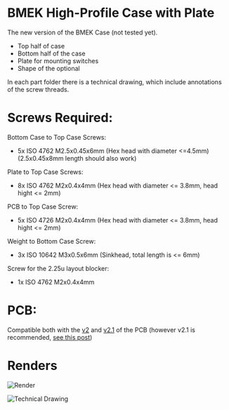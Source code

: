 # BMEK High-Profile Case with Plate

The new version of the BMEK Case (not tested yet). 
- Top half of case
- Bottom half of the case
- Plate for mounting switches
- Shape of the optional 

In each part folder there is a technical drawing, which include annotations of the screw threads.

# Screws Required:

Bottom Case to Top Case Screws:
- 5x ISO 4762 M2.5x0.45x6mm (Hex head with diameter <=4.5mm) (2.5x0.45x8mm length should also work)

Plate to Top Case Screws:
- 8x ISO 4762 M2x0.4x4mm (Hex head with diameter <= 3.8mm, head hight <= 2mm)

PCB to Top Case Screw:
- 5x ISO 4726 M2x0.4x4mm (Hex head with diameter <= 3.8mm, head hight <= 2mm)

Weight to Bottom Case Screw:
- 3x ISO 10642 M3x0.5x6mm (Sinkhead, total length is <= 6mm) 

Screw for the 2.25u layout blocker:
- 1x ISO 4762 M2x0.4x4mm

# PCB:

Compatible both with the [v2](https://github.com/Bemeier/bmek/tree/master/pcb/v2) and [v2.1](https://github.com/Bemeier/bmek/tree/master/pcb/v2_1) of the PCB (however v2.1 is recommended, [see this post](https://geekhack.org/index.php?topic=103032.msg2909167#msg2909167))

# Renders

![Render](https://i.imgur.com/hYentDr.png)

![Technical Drawing](https://i.imgur.com/kyHzoL8.png)

